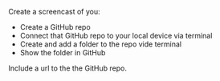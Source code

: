 Create a screencast of you:
- Create a GitHub repo
- Connect that GitHub repo to your local device via terminal
- Create and add a folder to the repo vide terminal
- Show the folder in GitHub
  
Include a url to the the GitHub repo.
